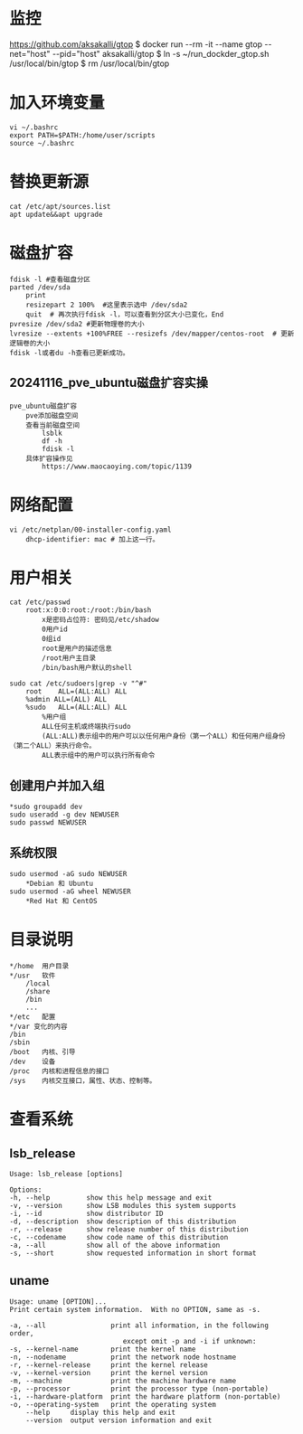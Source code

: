 # 监控
https://github.com/aksakalli/gtop
    $ docker run --rm -it --name gtop --net="host" --pid="host" aksakalli/gtop
    $ ln -s ~/run_dockder_gtop.sh /usr/local/bin/gtop
        $ rm /usr/local/bin/gtop

# 加入环境变量
    vi ~/.bashrc
    export PATH=$PATH:/home/user/scripts
    source ~/.bashrc

# 替换更新源
	cat /etc/apt/sources.list
	apt update&&apt upgrade

# 磁盘扩容
    fdisk -l #查看磁盘分区
    parted /dev/sda
        print
        resizepart 2 100%  #这里表示选中 /dev/sda2
        quit  # 再次执行fdisk -l，可以查看到分区大小已变化，End
    pvresize /dev/sda2 #更新物理卷的大小
    lvresize --extents +100%FREE --resizefs /dev/mapper/centos-root  # 更新逻辑卷的大小
    fdisk -l或者du -h查看已更新成功。

## 20241116_pve_ubuntu磁盘扩容实操
```
pve_ubuntu磁盘扩容
	pve添加磁盘空间
	查看当前磁盘空间
		lsblk
		df -h
		fdisk -l
	具体扩容操作见
		https://www.maocaoying.com/topic/1139

```

# 网络配置
	vi /etc/netplan/00-installer-config.yaml
		dhcp-identifier: mac # 加上这一行。

# 用户相关
    cat /etc/passwd
        root:x:0:0:root:/root:/bin/bash
            x是密码占位符: 密码见/etc/shadow
            0用户id
            0组id
            root是用户的描述信息
            /root用户主目录
            /bin/bash用户默认的shell
        
    sudo cat /etc/sudoers|grep -v "^#"
        root    ALL=(ALL:ALL) ALL
        %admin ALL=(ALL) ALL
        %sudo   ALL=(ALL:ALL) ALL
            %用户组
            ALL任何主机或终端执行sudo
            (ALL:ALL)表示组中的用户可以以任何用户身份（第一个ALL）和任何用户组身份（第二个ALL）来执行命令。
            ALL表示组中的用户可以执行所有命令

## 创建用户并加入组
    *sudo groupadd dev
    sudo useradd -g dev NEWUSER
    sudo passwd NEWUSER

## 系统权限
    sudo usermod -aG sudo NEWUSER
        *Debian 和 Ubuntu 
    sudo usermod -aG wheel NEWUSER
        *Red Hat 和 CentOS

# 目录说明
    */home	用户目录
    */usr	软件
        /local
        /share
        /bin
        ...
    */etc	配置
    */var 变化的内容
    /bin
    /sbin
    /boot	内核、引导
    /dev	设备
    /proc	内核和进程信息的接口
    /sys	内核交互接口，属性、状态、控制等。

# 查看系统
## lsb_release
    Usage: lsb_release [options]

    Options:
    -h, --help         show this help message and exit
    -v, --version      show LSB modules this system supports
    -i, --id           show distributor ID
    -d, --description  show description of this distribution
    -r, --release      show release number of this distribution
    -c, --codename     show code name of this distribution
    -a, --all          show all of the above information
    -s, --short        show requested information in short format

## uname
    Usage: uname [OPTION]...
    Print certain system information.  With no OPTION, same as -s.

    -a, --all                print all information, in the following order,
                                except omit -p and -i if unknown:
    -s, --kernel-name        print the kernel name
    -n, --nodename           print the network node hostname
    -r, --kernel-release     print the kernel release
    -v, --kernel-version     print the kernel version
    -m, --machine            print the machine hardware name
    -p, --processor          print the processor type (non-portable)
    -i, --hardware-platform  print the hardware platform (non-portable)
    -o, --operating-system   print the operating system
        --help     display this help and exit
        --version  output version information and exit
